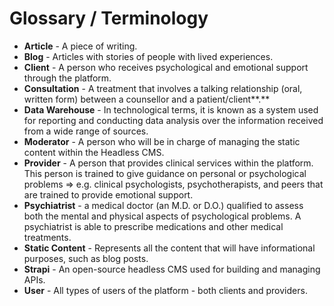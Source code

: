 # Glossary / Terminology

* **Article** - A piece of writing.
* **Blog** - Articles with stories of people with lived experiences.
* **Client** - A person who receives psychological and emotional support through the platform.
* **Consultation** - A treatment that involves a talking relationship (oral, written form) between a counsellor and a patient/client**.**
* **Data Warehouse** - In technological terms, it is known as a system used for reporting and conducting data analysis over the information received from a wide range of sources.
* **Moderator** - A person who will be in charge of managing the static content within the Headless CMS.
* **Provider** - A person that provides clinical services within the platform. This person is trained to give guidance on personal or psychological problems ⇒ e.g. clinical psychologists, psychotherapists, and peers that are trained to provide emotional support.
* **Psychiatrist** - a medical doctor (an M.D. or D.O.) qualified to assess both the mental and physical aspects of psychological problems. A psychiatrist is able to prescribe medications and other medical treatments.
* **Static Content** - Represents all the content that will have informational purposes, such as blog posts.
* **Strapi** - An open-source headless CMS used for building and managing APIs.
* **User** - All types of users of the platform - both clients and providers.

